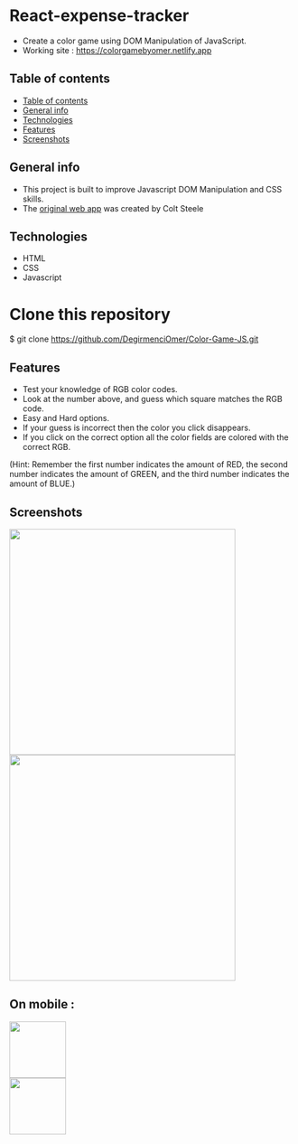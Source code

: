 # React-expense-tracker



- Create a color game using DOM Manipulation of JavaScript.
- Working site : https://colorgamebyomer.netlify.app

## Table of contents

- [Table of contents](#table-of-contents)
- [General info](#general-info)
- [Technologies](#technologies)
- [Features](#features)
- [Screenshots](#screenshots)

## General info

- This project is built to improve Javascript DOM Manipulation and CSS skills.
- The [original web app](https://www.udemy.com/the-web-developer-bootcamp) was created by Colt Steele

## Technologies

- HTML
- CSS
- Javascript

# Clone this repository

\$ git clone https://github.com/DegirmenciOmer/Color-Game-JS.git

## Features

- Test your knowledge of RGB color codes.
- Look at the number above, and guess which square matches the RGB code.
- Easy and Hard options.
- If your guess is incorrect then the color you click disappears.
- If you click on the correct option all the color fields are colored with the correct RGB.

(Hint: Remember the first number indicates the amount of RED, the second number indicates the amount of GREEN, and the third number indicates the amount of BLUE.)

## Screenshots
<img src="./assets/Hard.png" width="400" />
<br/> 
<img src="./assets/easy.png" width="400" />


## On mobile :

<img src="./assets/mobile-hard.jpeg" width="100" /> 
<br/> 
<img src="./assets/mobile-easy.jpeg" width="100" />

